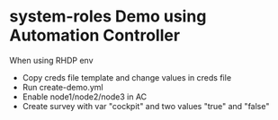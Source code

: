 # system-roles Demo using Automation Controller

When using RHDP env
* Copy creds file template and change values in creds file
* Run create-demo.yml
* Enable node1/node2/node3 in AC
* Create survey with var "cockpit" and two values "true" and "false"
